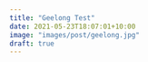 ```yaml
---
title: "Geelong Test"
date: 2021-05-23T18:07:01+10:00
image: "images/post/geelong.jpg"
draft: true
---
```


